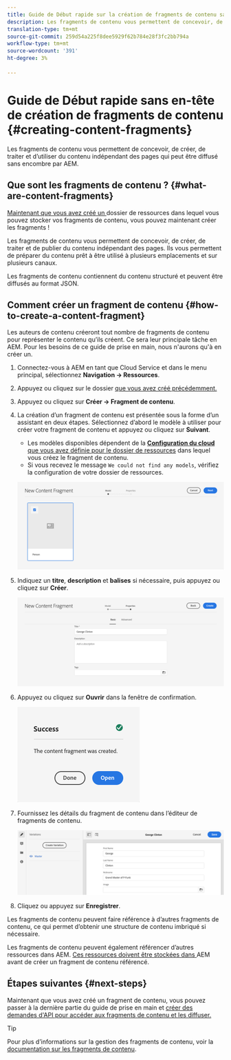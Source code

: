 ```yaml
---
title: Guide de Début rapide sur la création de fragments de contenu sans en-tête
description: Les fragments de contenu vous permettent de concevoir, de créer, de traiter et d’utiliser du contenu indépendant des pages qui peut être diffusé sans encombre par AEM.
translation-type: tm+mt
source-git-commit: 259d54a225f8dee5929f62b784e28f3fc2bb794a
workflow-type: tm+mt
source-wordcount: '391'
ht-degree: 3%

---
```



# Guide de Début rapide sans en-tête de création de fragments de contenu {#creating-content-fragments}

Les fragments de contenu vous permettent de concevoir, de créer, de traiter et d’utiliser du contenu indépendant des pages qui peut être diffusé sans encombre par AEM.

## Que sont les fragments de contenu ? {#what-are-content-fragments}

[Maintenant que vous avez créé un ](create-assets-folder.md) dossier de ressources dans lequel vous pouvez stocker vos fragments de contenu, vous pouvez maintenant créer les fragments !

Les fragments de contenu vous permettent de concevoir, de créer, de traiter et de publier du contenu indépendant des pages. Ils vous permettent de préparer du contenu prêt à être utilisé à plusieurs emplacements et sur plusieurs canaux.

Les fragments de contenu contiennent du contenu structuré et peuvent être diffusés au format JSON.

## Comment créer un fragment de contenu {#how-to-create-a-content-fragment}

Les auteurs de contenu créeront tout nombre de fragments de contenu pour représenter le contenu qu’ils créent. Ce sera leur principale tâche en AEM. Pour les besoins de ce guide de prise en main, nous n&#39;aurons qu&#39;à en créer un.

1. Connectez-vous à AEM en tant que Cloud Service et dans le menu principal, sélectionnez **Navigation -> Ressources**.
1. Appuyez ou cliquez sur le dossier [que vous avez créé précédemment.](create-assets-folder.md)
1. Appuyez ou cliquez sur **Créer -> Fragment de contenu**.
1. La création d’un fragment de contenu est présentée sous la forme d’un assistant en deux étapes. Sélectionnez d’abord le modèle à utiliser pour créer votre fragment de contenu et appuyez ou cliquez sur **Suivant**.
   * Les modèles disponibles dépendent de la [**Configuration du cloud** que vous avez définie pour le dossier de ressources](create-assets-folder.md) dans lequel vous créez le fragment de contenu.
   * Si vous recevez le message `We could not find any models`, vérifiez la configuration de votre dossier de ressources.

   ![Sélectionner le modèle de fragment de contenu](../assets/content-fragment-model-select.png)
1. Indiquez un **titre**, **description** et **balises** si nécessaire, puis appuyez ou cliquez sur **Créer**.

   ![Créer un fragment de contenu](../assets/content-fragment-create.png)
1. Appuyez ou cliquez sur **Ouvrir** dans la fenêtre de confirmation.

   ![Confirmation de création du fragment de contenu](../assets/content-fragment-confirmation.png)
1. Fournissez les détails du fragment de contenu dans l’éditeur de fragments de contenu.

   ![Éditeur de fragment de contenu](../assets/content-fragment-edit.png)
1. Cliquez ou appuyez sur **Enregistrer**.

Les fragments de contenu peuvent faire référence à d’autres fragments de contenu, ce qui permet d’obtenir une structure de contenu imbriqué si nécessaire.

Les fragments de contenu peuvent également référencer d’autres ressources dans AEM. [Ces ressources doivent être stockées dans ](/help/assets/manage-digital-assets.md) AEM avant de créer un fragment de contenu référencé.

## Étapes suivantes {#next-steps}

Maintenant que vous avez créé un fragment de contenu, vous pouvez passer à la dernière partie du guide de prise en main et [créer des demandes d&#39;API pour accéder aux fragments de contenu et les diffuser.](create-api-request.md)

>[!TIP]
>
>Pour plus d’informations sur la gestion des fragments de contenu, voir la [documentation sur les fragments de contenu](/help/assets/content-fragments/content-fragments.md).
